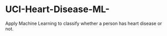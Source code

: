 # UCI-Heart-Disease-ML-
Apply Machine Learning to classify whether a person has heart disease or not.
